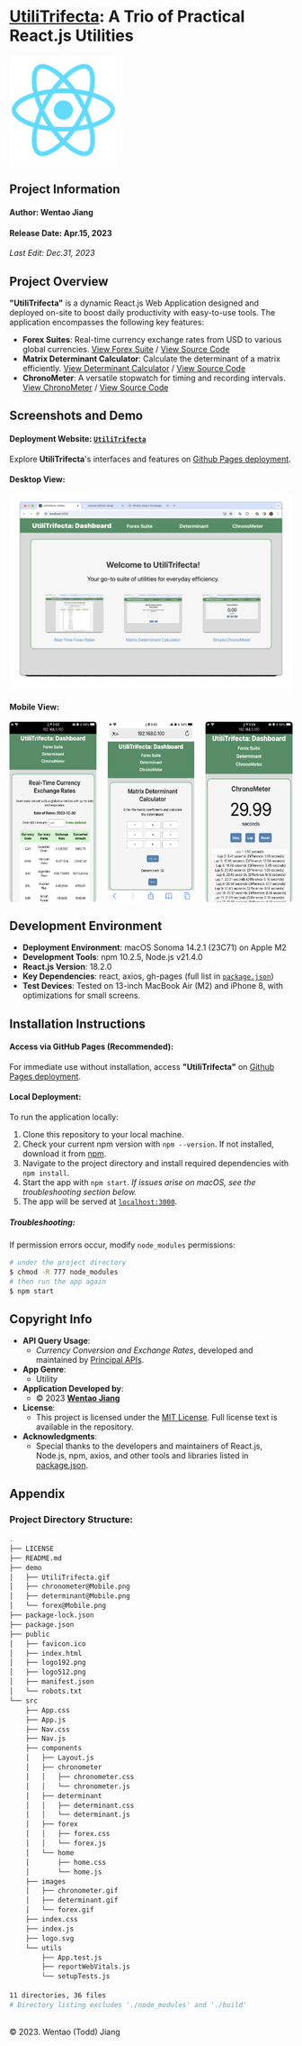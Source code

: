 # [UtiliTrifecta]((https://wentaoj.github.io/UtiliTrifecta/)): A Trio of Practical React.js Utilities
![React.js Logo](./public/logo192.png)

## Project Information
#### Author: Wentao Jiang
#### Release Date: Apr.15, 2023
_Last Edit: Dec.31, 2023_

## Project Overview
**"UtiliTrifecta"** is a dynamic React.js Web Application designed and deployed on-site to boost daily productivity with easy-to-use tools. The application encompasses the following key features:

- **Forex Suites**: Real-time currency exchange rates from USD to various global currencies. [View Forex Suite](https://wentaoj.github.io/UtiliTrifecta/forex) / [View Source Code](./src/components/forex/forex.js)
- **Matrix Determinant Calculator**: Calculate the determinant of a matrix efficiently. [View Determinant Calculator](https://wentaoj.github.io/UtiliTrifecta/determinant) / [View Source Code](./src/components/determinant/determinant.js)
- **ChronoMeter**: A versatile stopwatch for timing and recording intervals. [View ChronoMeter](https://wentaoj.github.io/UtiliTrifecta/chronometer) / [View Source Code](./src/components/chronometer/chronometer.js)

## Screenshots and Demo
#### Deployment Website: [**`UtiliTrifecta`**](https://wentaoj.github.io/UtiliTrifecta/)
Explore **UtiliTrifecta**'s interfaces and features on [Github Pages deployment](https://wentaoj.github.io/UtiliTrifecta/). 

#### Desktop View:
![Demo: Desktop View](./demo/UtiliTrifecta.gif)

#### Mobile View:
<div style="display: grid; grid-template-columns: repeat(3, 1fr); gap: 20px; max-width: 100%;">
  <img style="border-radius: 5px;" width="180" height="320" src="./demo/forex@Mobile.png">
  <img style="border-radius: 5px;" width="180" height="320" src="./demo/determinant@Mobile.png">
  <img style="border-radius: 5px;" width="180" height="320" src="./demo/chronometer@Mobile.png">
</div>

## Development Environment
- **Deployment Environment**: macOS Sonoma 14.2.1 (23C71) on Apple M2
- **Development Tools**: npm 10.2.5, Node.js v21.4.0
- **React.js Version**: 18.2.0
- **Key Dependencies**: react, axios, gh-pages (full list in [`package.json`](./package.json))
- **Test Devices**: Tested on 13-inch MacBook Air (M2) and iPhone 8, with optimizations for small screens.

## Installation Instructions
#### Access via GitHub Pages (Recommended):
For immediate use without installation, access **"UtiliTrifecta"** on [Github Pages deployment](https://wentaoj.github.io/UtiliTrifecta/).

#### Local Deployment:
To run the application locally:
1. Clone this repository to your local machine.
2. Check your current npm version with `npm --version`. If not installed, download it from [npm](https://docs.npmjs.com/downloading-and-installing-node-js-and-npm).
3. Navigate to the project directory and install required dependencies with `npm install`.
4. Start the app with `npm start`. *If issues arise on macOS, see the troubleshooting section below.*
5. The app will be served at [`localhost:3000`](http://localhost:3000/).

##### Troubleshooting:
If permission errors occur, modify `node_modules` permissions:
```bash
# under the project directory
$ chmod -R 777 node_modules
# then run the app again
$ npm start
```

## Copyright Info
- **API Query Usage**:
  - *Currency Conversion and Exchange Rates*, developed and maintained by [Principal APIs](https://rapidapi.com/principalapis/api/currency-conversion-and-exchange-rates).
- **App Genre**: 
  - Utility
- **Application Developed by**:
  - &copy; 2023 [**Wentao Jiang**](https://wentaoj.github.io)
- **License**:
  - This project is licensed under the [MIT License](./LICENSE). Full license text is available in the repository.
- **Acknowledgments**: 
  - Special thanks to the developers and maintainers of React.js, Node.js, npm, axios, and other tools and libraries listed in [package.json](./package.json).

## Appendix
### Project Directory Structure:
```bash
.
├── LICENSE
├── README.md
├── demo
│   ├── UtiliTrifecta.gif
│   ├── chronometer@Mobile.png
│   ├── determinant@Mobile.png
│   └── forex@Mobile.png
├── package-lock.json
├── package.json
├── public
│   ├── favicon.ico
│   ├── index.html
│   ├── logo192.png
│   ├── logo512.png
│   ├── manifest.json
│   └── robots.txt
└── src
    ├── App.css
    ├── App.js
    ├── Nav.css
    ├── Nav.js
    ├── components
    │   ├── Layout.js
    │   ├── chronometer
    │   │   ├── chronometer.css
    │   │   └── chronometer.js
    │   ├── determinant
    │   │   ├── determinant.css
    │   │   └── determinant.js
    │   ├── forex
    │   │   ├── forex.css
    │   │   └── forex.js
    │   └── home
    │       ├── home.css
    │       └── home.js
    ├── images
    │   ├── chronometer.gif
    │   ├── determinant.gif
    │   └── forex.gif
    ├── index.css
    ├── index.js
    ├── logo.svg
    └── utils
        ├── App.test.js
        ├── reportWebVitals.js
        └── setupTests.js

11 directories, 36 files
# Directory listing excludes './node_modules' and './build'
```
<br>
&copy; 2023. Wentao (Todd) Jiang
